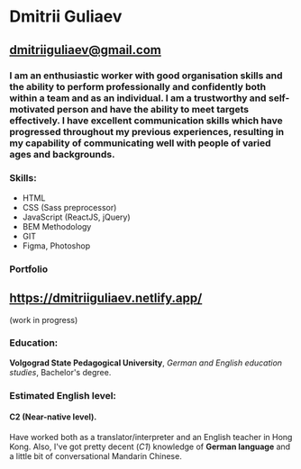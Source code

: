 # Dmitrii Guliaev

## dmitriiguliaev@gmail.com

### **I am an enthusiastic worker with good organisation skills and the ability to perform professionally and confidently both within a team and as an individual. I am a trustworthy and self-motivated person and have the ability to meet targets effectively. I have excellent communication skills which have progressed throughout my previous experiences, resulting in my capability of communicating well with people of varied ages and backgrounds.**

### **Skills:**

* HTML
* CSS (Sass preprocessor)
* JavaScript (ReactJS, jQuery)
* BEM Methodology
* GIT
* Figma, Photoshop

### **Portfolio**

## https://dmitriiguliaev.netlify.app/   

(work in progress)

### **Education:**

**Volgograd State Pedagogical University**, *German and English education studies*, Bachelor's degree. 

### **Estimated English level:**

#### **C2** (Near-native level). 
Have worked both as a translator/interpreter and an English teacher in Hong Kong. Also, I've got pretty decent (*C1*) knowledge of **German language** and a little bit of conversational Mandarin Chinese. 
